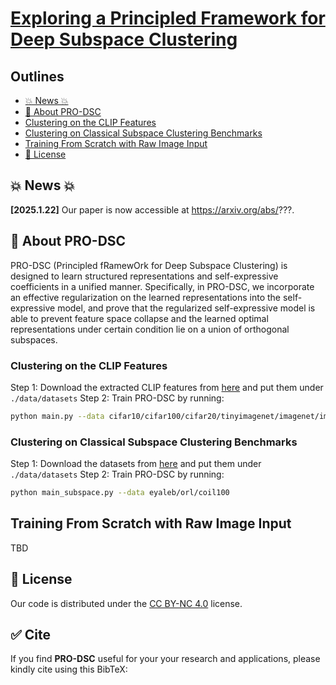 # [Exploring a Principled Framework for Deep Subspace Clustering](https://arxiv.org/pdf/???)

<!-- ![Paperwithcode]() -->

<!-- <p align="center">
    <img src="./assets/logo.png" width="35%"> <br>
</p> -->

## Outlines
- [💥 News 💥](https://github.com/mengxianghan123/PRO-DSC?tab=readme-ov-file#-news-)
- [👀 About PRO-DSC](https://github.com/mengxianghan123/PRO-DSC?tab=readme-ov-file#-about-pro-dsc)
- [Clustering on the CLIP Features](https://github.com/mengxianghan123/PRO-DSC?tab=readme-ov-file#clustering-on-the-clip-features)
- [Clustering on Classical Subspace Clustering Benchmarks](https://github.com/mengxianghan123/PRO-DSC?tab=readme-ov-file#clustering-on-classical-subspace-clustering-benchmarks)
- [Training From Scratch with Raw Image Input ](https://github.com/mengxianghan123/PRO-DSC?tab=readme-ov-file#training-from-scratch-with-raw-image-input)
- [📜 License](https://github.com/mengxianghan123/PRO-DSC?tab=readme-ov-file#-license)
<!-- - [🤝 Contributors]() -->

## 💥 News 💥
  **[2025.1.22]** Our paper is now accessible at https://arxiv.org/abs/???.
  

## 👀 About PRO-DSC
<!-- Subspace clustering is a classical unsupervised learning task, built on a basic assumption that high-dimensional data can be approximated by a union of subspaces (UoS). Nevertheless, the real-world data are often deviating from the UoS assumption. To address this challenge, state-of-the-art deep subspace clustering algorithms attempt to jointly learn UoS representations and self-expressive coefficients. However, the general framework of the existing algorithms suffers from feature collapse and lacks a theoretical guarantee to learn desired UoS representation.  -->
PRO-DSC (Principled fRamewOrk for Deep Subspace Clustering) is designed to learn structured representations and self-expressive coefficients in a unified manner. Specifically, in PRO-DSC, we incorporate an effective regularization on the learned representations into the self-expressive model, and prove that the regularized self-expressive model is able to prevent feature space collapse and the learned optimal representations under certain condition lie on a union of orthogonal subspaces. 
<!-- Moreover, we provide a scalable and efficient approach to implement our PRO-DSC and conduct extensive experiments to verify our theoretical findings and demonstrate the superior performance of our proposed deep subspace clustering approach. -->

### Clustering on the CLIP Features
Step 1: Download the extracted CLIP features from [here](https://drive.google.com/drive/folders/1L9jH8zRF3To6Hb_B0UZ6PbknhgusWm5_?usp=drive_link) and put them under `./data/datasets`
Step 2: Train PRO-DSC by running:

```sh
python main.py --data cifar10/cifar100/cifar20/tinyimagenet/imagenet/imagenetdogs
```

### Clustering on Classical Subspace Clustering Benchmarks
Step 1: Download the datasets from [here](https://drive.google.com/drive/folders/1C4qlqYOW4-YulIwgkNfqMM7dZ2O5-BK_?usp=sharing) and put them under `./data/datasets`
Step 2: Train PRO-DSC by running:

```sh
python main_subspace.py --data eyaleb/orl/coil100
```


## Training From Scratch with Raw Image Input 

TBD


## 📜 License

Our code is distributed under the [CC BY-NC 4.0](https://creativecommons.org/licenses/by-nc/4.0/) license.


## :white_check_mark: Cite

If you find **PRO-DSC** useful for your your research and applications, please kindly cite using this BibTeX:

```bibtex


```
